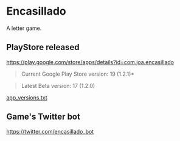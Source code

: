 # Encasillado

A letter game.

## PlayStore released

https://play.google.com/store/apps/details?id=com.joa.encasillado

 > Current Google Play Store version: 19 (1.2.1)*
 
 > Latest Beta version: 17 (1.2.0)

[app_versions.txt](app_versions.txt) 

## Game's Twitter bot

https://twitter.com/encasillado_bot
